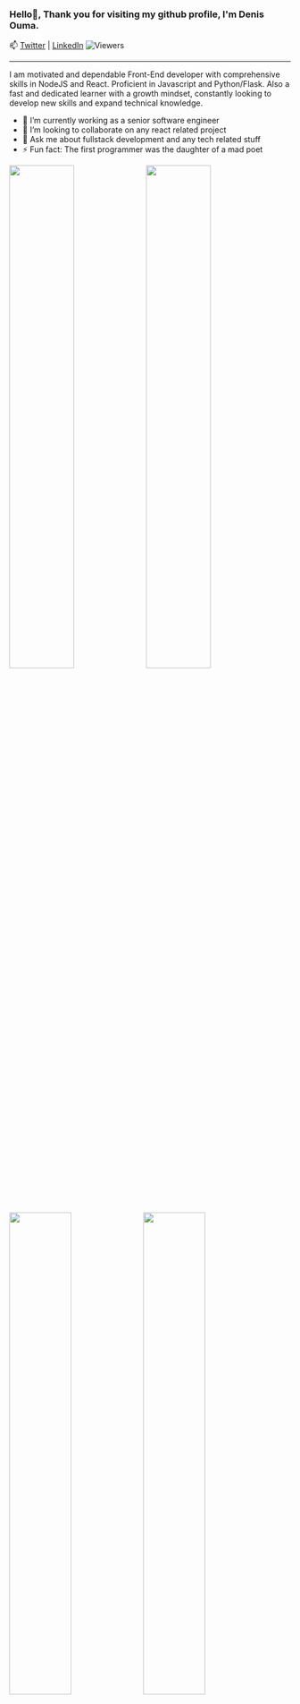 ### Hello👋, Thank you for visiting my github profile, I'm Denis Ouma. 
📫 [Twitter](https://twitter.com/danyonje) | [LinkedIn](https://www.linkedin.com/in/dennisanyonje/)
![Viewers](https://gpvc.arturio.dev/Denno31)
<hr />
I am motivated and dependable Front-End developer with comprehensive skills in
NodeJS and React. Proficient in Javascript and Python/Flask. Also a fast and
dedicated learner with a growth mindset, constantly looking to develop new
skills and expand technical knowledge.

- 🌱 I’m currently working as a senior software engineer
- 👯 I’m looking to collaborate on any react related project
- 💬 Ask me about fullstack development and any tech related stuff
- ⚡ Fun fact: The first programmer was the daughter of a mad poet

<img align = "left" width = "48%" src = "http://github-readme-streak-stats.herokuapp.com/?user=Denno31&theme=radical"/>
<img align = "rigt" width = "48%" src = "https://github-readme-stats.vercel.app/api?username=Denno31&show_icons=true&theme=radical"/>


<img align = "left" width = "47%" src = "https://github-readme-stats.vercel.app/api/top-langs/?username=Denno31&layout=compact"/>
<img align = "left" width = "47%" src = "https://www.codewars.com/users/DenisOuma/badges/large"/>


